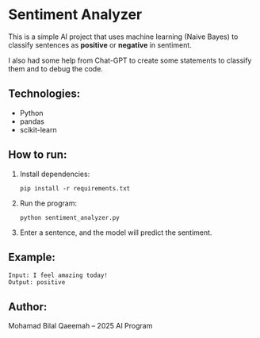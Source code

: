# Sentiment Analyzer

This is a simple AI project that uses machine learning (Naive Bayes) to classify sentences as **positive** or **negative** in sentiment.

I also had some help from Chat-GPT to create some statements to classify them and to debug the code.

## Technologies:
- Python
- pandas
- scikit-learn

## How to run:
1. Install dependencies:
   ```
   pip install -r requirements.txt
   ```

2. Run the program:
   ```
   python sentiment_analyzer.py
   ```

3. Enter a sentence, and the model will predict the sentiment.

## Example:
```
Input: I feel amazing today!
Output: positive
```

## Author:
Mohamad Bilal Qaeemah – 2025 AI Program
